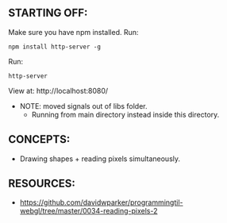 ## STARTING OFF:

Make sure you have npm installed.
Run:
```
npm install http-server -g
```

Run:
```
http-server
```

View at: http://localhost:8080/

* NOTE: moved signals out of libs folder.
  * Running from main directory instead inside this directory.

## CONCEPTS:

* Drawing shapes + reading pixels simultaneously.

## RESOURCES:

* https://github.com/davidwparker/programmingtil-webgl/tree/master/0034-reading-pixels-2
